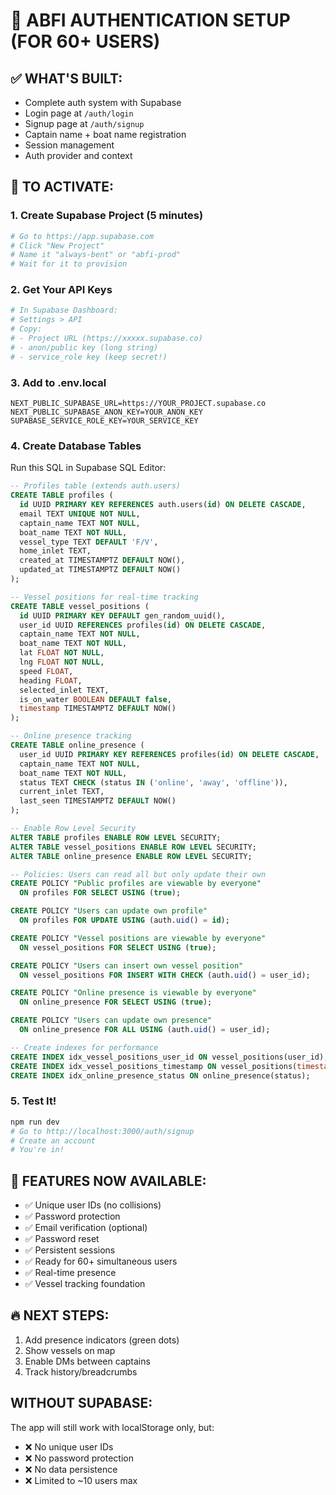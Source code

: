 # 🔐 ABFI AUTHENTICATION SETUP (FOR 60+ USERS)

## ✅ WHAT'S BUILT:
- Complete auth system with Supabase
- Login page at `/auth/login`
- Signup page at `/auth/signup`
- Captain name + boat name registration
- Session management
- Auth provider and context

## 🚀 TO ACTIVATE:

### 1. Create Supabase Project (5 minutes)
```bash
# Go to https://app.supabase.com
# Click "New Project"
# Name it "always-bent" or "abfi-prod"
# Wait for it to provision
```

### 2. Get Your API Keys
```bash
# In Supabase Dashboard:
# Settings > API
# Copy:
# - Project URL (https://xxxxx.supabase.co)
# - anon/public key (long string)
# - service_role key (keep secret!)
```

### 3. Add to .env.local
```env
NEXT_PUBLIC_SUPABASE_URL=https://YOUR_PROJECT.supabase.co
NEXT_PUBLIC_SUPABASE_ANON_KEY=YOUR_ANON_KEY
SUPABASE_SERVICE_ROLE_KEY=YOUR_SERVICE_KEY
```

### 4. Create Database Tables
Run this SQL in Supabase SQL Editor:

```sql
-- Profiles table (extends auth.users)
CREATE TABLE profiles (
  id UUID PRIMARY KEY REFERENCES auth.users(id) ON DELETE CASCADE,
  email TEXT UNIQUE NOT NULL,
  captain_name TEXT NOT NULL,
  boat_name TEXT NOT NULL,
  vessel_type TEXT DEFAULT 'F/V',
  home_inlet TEXT,
  created_at TIMESTAMPTZ DEFAULT NOW(),
  updated_at TIMESTAMPTZ DEFAULT NOW()
);

-- Vessel positions for real-time tracking
CREATE TABLE vessel_positions (
  id UUID PRIMARY KEY DEFAULT gen_random_uuid(),
  user_id UUID REFERENCES profiles(id) ON DELETE CASCADE,
  captain_name TEXT NOT NULL,
  boat_name TEXT NOT NULL,
  lat FLOAT NOT NULL,
  lng FLOAT NOT NULL,
  speed FLOAT,
  heading FLOAT,
  selected_inlet TEXT,
  is_on_water BOOLEAN DEFAULT false,
  timestamp TIMESTAMPTZ DEFAULT NOW()
);

-- Online presence tracking
CREATE TABLE online_presence (
  user_id UUID PRIMARY KEY REFERENCES profiles(id) ON DELETE CASCADE,
  captain_name TEXT NOT NULL,
  boat_name TEXT NOT NULL,
  status TEXT CHECK (status IN ('online', 'away', 'offline')),
  current_inlet TEXT,
  last_seen TIMESTAMPTZ DEFAULT NOW()
);

-- Enable Row Level Security
ALTER TABLE profiles ENABLE ROW LEVEL SECURITY;
ALTER TABLE vessel_positions ENABLE ROW LEVEL SECURITY;
ALTER TABLE online_presence ENABLE ROW LEVEL SECURITY;

-- Policies: Users can read all but only update their own
CREATE POLICY "Public profiles are viewable by everyone" 
  ON profiles FOR SELECT USING (true);

CREATE POLICY "Users can update own profile" 
  ON profiles FOR UPDATE USING (auth.uid() = id);

CREATE POLICY "Vessel positions are viewable by everyone" 
  ON vessel_positions FOR SELECT USING (true);

CREATE POLICY "Users can insert own vessel position" 
  ON vessel_positions FOR INSERT WITH CHECK (auth.uid() = user_id);

CREATE POLICY "Online presence is viewable by everyone" 
  ON online_presence FOR SELECT USING (true);

CREATE POLICY "Users can update own presence" 
  ON online_presence FOR ALL USING (auth.uid() = user_id);

-- Create indexes for performance
CREATE INDEX idx_vessel_positions_user_id ON vessel_positions(user_id);
CREATE INDEX idx_vessel_positions_timestamp ON vessel_positions(timestamp DESC);
CREATE INDEX idx_online_presence_status ON online_presence(status);
```

### 5. Test It!
```bash
npm run dev
# Go to http://localhost:3000/auth/signup
# Create an account
# You're in!
```

## 📱 FEATURES NOW AVAILABLE:
- ✅ Unique user IDs (no collisions)
- ✅ Password protection
- ✅ Email verification (optional)
- ✅ Password reset
- ✅ Persistent sessions
- ✅ Ready for 60+ simultaneous users
- ✅ Real-time presence
- ✅ Vessel tracking foundation

## 🔥 NEXT STEPS:
1. Add presence indicators (green dots)
2. Show vessels on map
3. Enable DMs between captains
4. Track history/breadcrumbs

## WITHOUT SUPABASE:
The app will still work with localStorage only, but:
- ❌ No unique user IDs
- ❌ No password protection
- ❌ No data persistence
- ❌ Limited to ~10 users max
